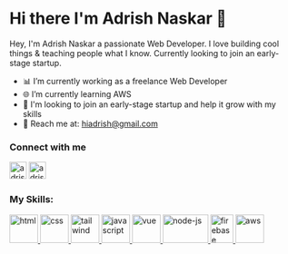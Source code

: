 # Hi there I'm Adrish Naskar 👋

<!--
**adrishnaskar/adrishnaskar** is a ✨ _special_ ✨ repository because its `README.md` (this file) appears on your GitHub profile.

Here are some ideas to get you started:

- 🔭 I’m currently working on ...
- 🌱 I’m currently learning ...
- 👯 I’m looking to collaborate on ...
- 🤔 I’m looking for help with ...
- 💬 Ask me about ...
- 📫 How to reach me: ...
- 😄 Pronouns: ...
- ⚡ Fun fact: ...
-->

Hey, I'm Adrish Naskar a passionate Web Developer. I love building cool things & teaching people what I know. Currently looking to join an early-stage startup.

<!-- Favourite Quote: "If it makes you happy it doesn't have to make sense to others" -->

- 📊 I’m currently working as a freelance Web Developer
- 🌐 I’m currently learning AWS
- 🚀 I'm looking to join an early-stage startup and help it grow with my skills
- 📧 Reach me at: hiadrish@gmail.com

<h3>Connect with me</h3>
<p>
<a href="https://twitter.com/adrishnaskar" target="blank"><img src="https://cdn.icon-icons.com/icons2/729/PNG/512/twitter_icon-icons.com_62751.png" alt="adrishnaskar" height="30" width="30" /></a>
<a href="https://linkedin.com/in/adrishnaskar" target="blank"><img src="https://upload.wikimedia.org/wikipedia/commons/thumb/8/81/LinkedIn_icon.svg/768px-LinkedIn_icon.svg.png" alt="adrishnaskar" height="30" width="30" /></a>
  <!--
<a href="https://instagram.com/adrishnaskar" target="blank"><img src="https://upload.wikimedia.org/wikipedia/commons/thumb/a/a5/Instagram_icon.png/1024px-Instagram_icon.png" alt="adrishnaskar" height="30" width="30" /></a> -->
</p>
<h3>My Skills:</h3>
<!-- <a href="#">
<img src="https://upload.wikimedia.org/wikipedia/commons/thumb/9/99/Unofficial_JavaScript_logo_2.svg/1200px-Unofficial_JavaScript_logo_2.svg.png" alt="javascript" height="50" width="50" />
</a> -->

<!-- <a href="#">
<img src="https://storage.googleapis.com/cms-storage-bucket/70760bf1e88b184bb1bc.png" alt="flutter" height="50" width="100" />
</a> -->

<!-- <a href="#">
<img src="https://encrypted-tbn0.gstatic.com/images?q=tbn:ANd9GcRHqUtN-NEwYAi_gIppgkTJm3jNLvEgp7K-SkJOi74712SaeyAt8Bn-YdHOBjLU3UP-n3w&usqp=CAU" alt="dart" height="50" width="100" />
</a> -->

<a href="#">
<img src="https://upload.wikimedia.org/wikipedia/commons/thumb/6/61/HTML5_logo_and_wordmark.svg/1200px-HTML5_logo_and_wordmark.svg.png" alt="html" height="50" width="50" />
</a>

<a href="#">
<img src="https://upload.wikimedia.org/wikipedia/commons/thumb/d/d5/CSS3_logo_and_wordmark.svg/1200px-CSS3_logo_and_wordmark.svg.png" alt="css" height="50" width="50" />
</a>

<!-- <a href="#">
<img src="https://upload.wikimedia.org/wikipedia/commons/thumb/b/b2/Bootstrap_logo.svg/1200px-Bootstrap_logo.svg.png" alt="bootstrap" height="50" width="50" />
</a> -->

 <a href="#">
<img src="https://upload.wikimedia.org/wikipedia/commons/thumb/d/d5/Tailwind_CSS_Logo.svg/2048px-Tailwind_CSS_Logo.svg.png" alt="tailwind" height="50" width="50" />
</a> 

<a href="#">
<img src="https://upload.wikimedia.org/wikipedia/commons/thumb/9/99/Unofficial_JavaScript_logo_2.svg/2048px-Unofficial_JavaScript_logo_2.svg.png" alt="javascript" height="50" width="50" />
</a>

<a href="#">
<img src="https://upload.wikimedia.org/wikipedia/commons/thumb/9/95/Vue.js_Logo_2.svg/1200px-Vue.js_Logo_2.svg.png" alt="vue" height="50" width="50" />
</a>

<a href="#">
<img src="https://upload.wikimedia.org/wikipedia/commons/thumb/d/d9/Node.js_logo.svg/1280px-Node.js_logo.svg.png" alt="node-js" height="50" width="80" />
</a>



<!-- <a href="#">
<img src="https://www.mrw.it/img/cope/zfu5pd_1612873042.jpg" alt="sql" height="50" width="50" />
</a> -->

<a href="#">
<img src="https://firebase.google.com/static/downloads/brand-guidelines/PNG/logo-logomark.png" alt="firebase" height="50" width="40" />
</a>

<a href="#">
<img src="https://pbs.twimg.com/profile_images/1599829788369113089/FrdYoQ1o_400x400.jpg" alt="aws" height="50" width="50" />
</a>
